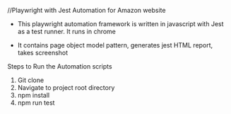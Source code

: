//Playwright with Jest Automation for Amazon website

* This playwright automation framework is written in javascript with Jest as a test runner. It runs in chrome

* It contains page object model pattern, generates jest HTML report, takes screenshot

Steps to Run the Automation scripts
1. Git clone
2. Navigate to project root directory
3. npm install
4. npm run test